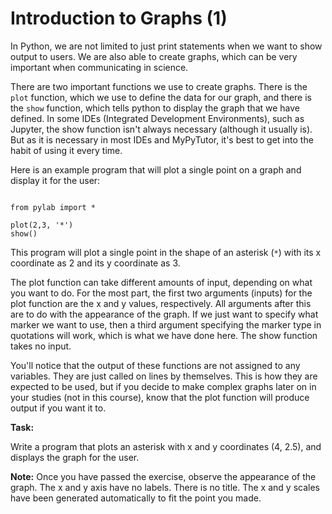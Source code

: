 # Introduction to Graphs (1)

In Python, we are not limited to just print statements when we want to show output to users. We are also able to create graphs, which can be very important when communicating in science.

There are two important functions we use to create graphs. There is the `plot` function, which we use to define the data for our graph, and there is the `show` function, which tells python to display the graph that we have defined. In some IDEs (Integrated Development Environments), such as Jupyter, the show function isn't always necessary (although it usually is). But as it is necessary in most IDEs and MyPyTutor, it's best to get into the habit of using it every time. 

Here is an example program that will plot a single point on a graph and display it for the user:

```

from pylab import *

plot(2,3, '*')
show()

```

This program will plot a single point in the shape of an asterisk (`*`) with its x coordinate as 2 and its y coordinate as 3. 

The plot function can take different amounts of input, depending on what you want to do. For the most part, the first two arguments (inputs) for the plot function are the x and y values, respectively. All arguments after this are to do with the appearance of the graph. If we just want to specify what marker we want to use, then a third argument specifying the marker type in quotations will work, which is what we have done here. The show function takes no input. 

You'll notice that the output of these functions are not assigned to any variables. They are just called on lines by themselves. This is how they are expected to be used, but if you decide to make complex graphs later on in your studies (not in this course), know that the plot function will produce output if you want it to.

**Task:**

Write a program that plots an asterisk with x and y coordinates (4, 2.5), and displays the graph for the user. 


**Note:** Once you have passed the exercise, observe the appearance of the graph. The x and y axis have no labels. There is no title. The x and y scales have been generated automatically to fit the point you made. 
